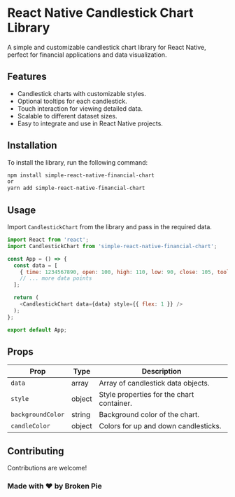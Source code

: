 # React Native Candlestick Chart Library

A simple and customizable candlestick chart library for React Native, perfect for financial applications and data visualization.

## Features

- Candlestick charts with customizable styles.
- Optional tooltips for each candlestick.
- Touch interaction for viewing detailed data.
- Scalable to different dataset sizes.
- Easy to integrate and use in React Native projects.

## Installation

To install the library, run the following command:

```bash
npm install simple-react-native-financial-chart
or
yarn add simple-react-native-financial-chart
``````

## Usage

Import `CandlestickChart` from the library and pass in the required data.

```javascript
import React from 'react';
import CandlestickChart from 'simple-react-native-financial-chart';

const App = () => {
  const data = [
    { time: 1234567890, open: 100, high: 110, low: 90, close: 105, tooltip: { text: "Buy", backgroundColor: "green" } },
    // ... more data points
  ];

  return (
    <CandlestickChart data={data} style={{ flex: 1 }} />
  );
};

export default App;
``````

## Props

| Prop              | Type   | Description                                       |
|-------------------|--------|---------------------------------------------------|
| `data`            | array  | Array of candlestick data objects.                |
| `style`           | object | Style properties for the chart container.         |
| `backgroundColor` | string | Background color of the chart.                    |
| `candleColor`     | object | Colors for up and down candlesticks.              |

## Contributing

Contributions are welcome! 

### Made with ❤️ by Broken Pie